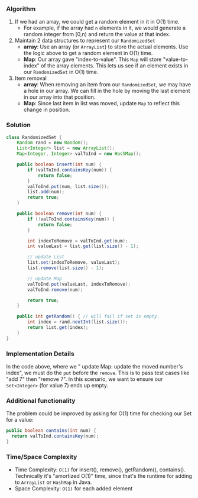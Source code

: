 ### Algorithm

1. If we had an array, we could get a random element in it in O(1) time.
    - For example, if the array had `n` elements in it, we would generate a random integer from [0,n) and return the value at that index.
1. Maintain 2 data structures to represent our `RandomizedSet`
    - __array__: Use an array (or `ArrayList`) to store the actual elements. Use the logic above to get a random element in O(1) time.
    - __Map__: Our array gave "index-to-value". This `Map` will store "value-to-index" of the array elements. This lets us see if an element exists in our `RandomizedSet` in O(1) time.
1. Item removal
    - __array__: When removing an item from our `RandomizedSet`, we may have a hole in our array. We can fill in the hole by moving the last element in our array into that position.
    - __Map__: Since last item in list was moved, update `Map` to reflect this change in position.

### Solution

```java
class RandomizedSet {
    Random rand = new Random();
    List<Integer> list = new ArrayList();
    Map<Integer, Integer> valToInd = new HashMap();

    public boolean insert(int num) {
        if (valToInd.containsKey(num)) {
            return false;
        }
        valToInd.put(num, list.size());
        list.add(num);
        return true;
    }

    public boolean remove(int num) {
        if (!valToInd.containsKey(num)) {
            return false;
        }

        int indexToRemove = valToInd.get(num);
        int valueLast = list.get(list.size() - 1);

        // update List
        list.set(indexToRemove, valueLast);
        list.remove(list.size() - 1);

        // update Map
        valToInd.put(valueLast, indexToRemove);
        valToInd.remove(num);

        return true;
    }

    public int getRandom() { // will fail if set is empty.
        int index = rand.nextInt(list.size());
        return list.get(index);
    }
}
```

### Implementation Details

In the code above, where we " update Map: update the moved number's index", we must do the `put` before the `remove`. This is to pass test cases like "add 7" then "remove 7". In this scenario, we want to ensure our `Set<Integer>` (for value 7) ends up empty.

### Additional functionality

The problem could be improved by asking for O(1) time for checking our Set for a value:

```java
public boolean contains(int num) {
  return valToInd.containsKey(num);
}
```

### Time/Space Complexity

- Time Complexity: `O(1)` for insert(), remove(), getRandom(), contains(). Technically it's "amortized O(1)" time, since that's the runtime for adding to `ArrayList` or `HashMap` in Java.
- Space Complexity: `O(1)` for each added element
